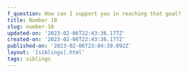 ```yaml
---
f_question: How can I support you in reaching that goal?
title: Number 10
slug: number-10
updated-on: '2023-02-06T22:43:36.177Z'
created-on: '2023-02-06T22:43:36.177Z'
published-on: '2023-02-06T23:04:39.092Z'
layout: '[siblings].html'
tags: siblings
---
```



